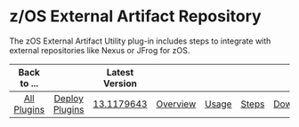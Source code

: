 # z/OS External Artifact Repository

The zOS External Artifact Utility plug-in includes steps to integrate with external repositories like Nexus or JFrog for zOS.

|          Back to ...          |                                |                                                                       Latest Version                                                                        |                         |                   |                   |                           |
|:-----------------------------:|:------------------------------:|:-----------------------------------------------------------------------------------------------------------------------------------------------------------:|:-----------------------:|:-----------------:|:-----------------:|:-------------------------:|
| [All Plugins](../../index.md) | [Deploy Plugins](../README.md) | [13.1179643](https://raw.githubusercontent.com/UrbanCode/IBM-UCD-PLUGINS/main/files/zOS-external-artifact-download/devops-deploy-ExtArtRepo-13.1179643.zip) | [Overview](overview.md) | [Usage](usage.md) | [Steps](steps.md) | [Downloads](downloads.md) |
